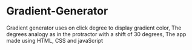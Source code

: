 # Gradient-Generator
Gradient generator uses on click degree to display gradient color, The degrees analogy as in the protractor with a shift of 30 degrees, The app made using HTML, CSS and javaScript
